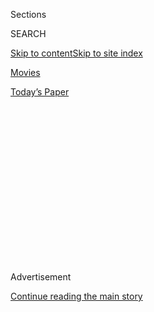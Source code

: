 <div id="app">

<div>

<div>

<div>

<div class="NYTAppHideMasthead css-1q2w90k e1suatyy0">

<div class="section css-ui9rw0 e1suatyy2">

<div class="css-eph4ug er09x8g0">

<div class="css-6n7j50">

</div>

<span class="css-1dv1kvn">Sections</span>

<div class="css-10488qs">

<span class="css-1dv1kvn">SEARCH</span>

</div>

[Skip to content](#site-content)[Skip to site
index](#site-index)

</div>

<div id="masthead-section-label" class="css-1wr3we4 eaxe0e00">

[Movies](https://www.nytimes3xbfgragh.onion/section/movies)

</div>

<div class="css-10698na e1huz5gh0">

</div>

</div>

<div id="masthead-bar-one" class="section hasLinks css-15hmgas e1csuq9d3">

<div class="css-uqyvli e1csuq9d0">

</div>

<div class="css-1uqjmks e1csuq9d1">

</div>

<div class="css-9e9ivx">

[](https://myaccount.nytimes3xbfgragh.onion/auth/login?response_type=cookie&client_id=vi)

</div>

<div class="css-1bvtpon e1csuq9d2">

[Today’s
Paper](https://www.nytimes3xbfgragh.onion/section/todayspaper)

</div>

</div>

</div>

</div>

<div data-aria-hidden="false">

<div id="site-content" data-role="main">

<div>

<div class="css-1aor85t" style="opacity:0.000000001;z-index:-1;visibility:hidden">

<div class="css-1hqnpie">

<div class="css-epjblv">

<span class="css-17xtcya">[Movies](/section/movies)</span><span class="css-x15j1o">|</span><span class="css-fwqvlz">It’s
Hard to Make Dignity Interesting. Chadwick Boseman Found a
Way.</span>

</div>

<div class="css-k008qs">

<div class="css-1iwv8en">

<span class="css-18z7m18"></span>

<div>

</div>

</div>

<span class="css-1n6z4y">https://nyti.ms/2QzBczt</span>

<div class="css-1705lsu">

<div class="css-4xjgmj">

<div class="css-4skfbu" data-role="toolbar" data-aria-label="Social Media Share buttons, Save button, and Comments Panel with current comment count" data-testid="share-tools">

  - 
  - 
  - 
  - 
    
    <div class="css-6n7j50">
    
    </div>

  - 
  - 

</div>

</div>

</div>

</div>

</div>

</div>

<div class="css-13pd83m">

</div>

<div id="top-wrapper" class="css-1sy8kpn">

<div id="top-slug" class="css-l9onyx">

Advertisement

</div>

[Continue reading the main
story](#after-top)

<div class="ad top-wrapper" style="text-align:center;height:100%;display:block;min-height:250px">

<div id="top" class="place-ad" data-position="top" data-size-key="top">

</div>

</div>

<div id="after-top">

</div>

</div>

<div>

<div id="sponsor-wrapper" class="css-1hyfx7x">

<div id="sponsor-slug" class="css-19vbshk">

Supported by

</div>

[Continue reading the main
story](#after-sponsor)

<div id="sponsor" class="ad sponsor-wrapper" style="text-align:center;height:100%;display:block">

</div>

<div id="after-sponsor">

</div>

</div>

<div class="css-186x18t">

an Appraisal

</div>

<div class="css-1vkm6nb ehdk2mb0">

# It’s Hard to Make Dignity Interesting. Chadwick Boseman Found a Way.

</div>

The actor, who died Friday at 43, exploded the parameters of what
biographical moviemaking ought to be.

<div class="css-79elbk" data-testid="photoviewer-wrapper">

<div class="css-z3e15g" data-testid="photoviewer-wrapper-hidden">

</div>

<div class="css-1a48zt4 ehw59r15" data-testid="photoviewer-children">

![<span class="css-16f3y1r e13ogyst0" data-aria-hidden="true">Chadwick
Boseman as James Brown in “Get On Up.” Our critic writes that the actor
“turned the friction of Brown’s personality into
fire.”</span><span class="css-cnj6d5 e1z0qqy90" itemprop="copyrightHolder"><span class="css-1ly73wi e1tej78p0">Credit...</span><span><span>Universal
Pictures</span></span></span>](https://static01.graylady3jvrrxbe.onion/images/2014/07/30/multimedia/getonup-anatomy/getonup-anatomy-articleLarge-v4.jpg?quality=75&auto=webp&disable=upscale)

</div>

</div>

<div class="css-18e8msd">

<div class="css-vp77d3 epjyd6m0">

<div class="css-hus3qt ey68jwv0" data-aria-hidden="true">

[![Wesley
Morris](https://static01.graylady3jvrrxbe.onion/images/2018/06/13/multimedia/author-wesley-morris/author-wesley-morris-thumbLarge.jpg
"Wesley Morris")](https://www.nytimes3xbfgragh.onion/by/wesley-morris)

</div>

<div class="css-1baulvz">

By [<span class="css-1baulvz last-byline" itemprop="name">Wesley
Morris</span>](https://www.nytimes3xbfgragh.onion/by/wesley-morris)

</div>

</div>

  - 
    
    <div class="css-ld3wwf e16638kd2">
    
    Published Aug. 29, 2020Updated Aug. 31,
    2020
    
    </div>

  - 
    
    <div class="css-4xjgmj">
    
    <div class="css-pvvomx" data-role="toolbar" data-aria-label="Social Media Share buttons, Save button, and Comments Panel with current comment count" data-testid="share-tools">
    
      - 
      - 
      - 
      - 
        
        <div class="css-6n7j50">
        
        </div>
    
      - 
      - 
    
    </div>
    
    </div>

</div>

<div class="css-mdjrty">

[Leer en
español](https://www.nytimes3xbfgragh.onion/es/2020/09/01/espanol/cultura/chadwick-boseman.html "Read in Spanish")

</div>

</div>

<div class="section meteredContent css-1r7ky0e" name="articleBody" itemprop="articleBody">

<div class="css-1fanzo5 StoryBodyCompanionColumn">

<div class="css-53u6y8">

The problem with dignity is that there’s not much an actor can do with
it. Not when he’s playing Jackie Robinson or Thurgood Marshall, not when
you’re the leader of a made-up African kingdom, like Wakanda.

For a performer, dignity can seem like an anchor or a void. What can he
show us of a baseball legend or a titan of jurisprudence that they
hadn’t previously revealed?

In playing dignity, Chadwick Boseman, [who died Friday, at just 43, of
colon
cancer](https://www.nytimes3xbfgragh.onion/2020/08/28/movies/chadwick-boseman-dead.html),
often seemed tasked to perform its burden. But there was always more to
him in these parts than heft. He pumped in plenty of its opposite:
lightness. In “Marshall,” instead of bearing down on the man’s owlish
brilliance, Boseman turned the concept of what’s actionable into
physical action. He was light, quick, smooth, chic. He sprinkled the
truth with herbs and spices.

</div>

</div>

<div>

</div>

<div class="css-1fanzo5 StoryBodyCompanionColumn">

<div class="css-53u6y8">

Amazingly, between his work as Robinson and Marshall, Boseman also
played the great American superstar James Brown in “Get On Up.” Had any
actor spent more time in such enormous shoes in so brief a span? ([The
Jackie Robinson
film](https://www.nytimes3xbfgragh.onion/2013/04/12/movies/42-with-chadwick-boseman-as-jackie-robinson.html),
“42,” came out in 2013; “Marshall” was four years later.) No one in the
movies comes to mind. Sidney Poitier maybe. But he went first and so had
to make his own shoes.

</div>

</div>

<div class="css-1fanzo5 StoryBodyCompanionColumn">

<div class="css-53u6y8">

I’ll confess to finding it odd that Boseman played these three roles so
quickly. It seemed at first like a joke on the movies’ ongoing obsession
with stories about exceptional Black Americans or like Hollywood was too
lazy to imagine anyone else inhabiting the exceptions. The truth is that
Boseman actually cornered a market with his inner elasticity and, at
least for me, exploded the parameters of what biographical moviemaking
ought to be. With him, “seems like” mattered more than “looks like.” It
was daring, and he didn’t even seem aware of the risks.

What can an actor show us when he doesn’t even look like the people he’s
playing? That always seemed peculiar, his resemblance to none of the
three men. But Chadwick Boseman had these eyes. They weren’t Robinson’s,
a young Marshall’s or Brown’s. In each case, Boseman’s eyes were too
large (and his frame, while we’re at it, was too small). But, my, their
sincerity and tenderness reached inside you. That’s what his eyes could
do with entire personas: get to their point and go beyond it.

During this “great man” stretch, Boseman’s idea ** of the legends he
embodied won out over verisimilitude. The movies themselves aren’t bold
enough to let him go too deep or get too dark — “42” is more about how
the Brooklyn Dodgers general manager Branch Rickey (Harrison Ford)
handled the team Robinson integrated. Nonetheless, Boseman made each man
sexy, contemplative, certain.

“Seems like” took him to some beguiling places in “Get On Up,” [that
James Brown
movie](https://grantland.com/features/guardians-of-the-galaxy-get-on-up-review/)
from 2014. He got Brown’s gunshot kinetics and percussive way with a
conversation, his allure and mercurial short fuse. An audience might
have had trouble harmonizing Brown’s contradictions — the libertine and
conservative urges, his tyranny, paranoia and generosity, that he loved
women and hit them. Boseman turned the friction of Brown’s personality
into fire. The movie’s unruliness, its kitchen-sink way with a life
story, its divergence from reality all probably would have overwhelmed a
regular actor. Boseman, it turns out, was far from a regular actor.

</div>

</div>

<div>

</div>

<div class="css-1fanzo5 StoryBodyCompanionColumn">

<div class="css-53u6y8">

The movie came and went that summer. What everybody missed was not only
one of the year’s best performances but a milestone for a tired genre.
Unlike [Joaquin
Phoenix](https://www.nytimes3xbfgragh.onion/2005/11/18/movies/the-man-in-black-on-stage-and-off.html)
(who played Johnny Cash) and, eventually, Rami Malek (Freddie Mercury)
and Renée Zellweger (Judy Garland), Boseman didn’t attempt to sing.
You’re hearing James Brown’s vocals. But Boseman obviates any editing
tricks. The camera gets right up close to him as, say, he stands
motionless — motionless for Brown, anyway — and belts “Try Me,” [a
cappella](https://www.youtube.com/watch?v=_OIcuozqEjo). Boseman was so
fluent in the curl of Brown’s tongue and the aperture of his mouth as it
sculpted and spat “I need you” and “I want you to stop my heart from
crying” and “heh\!” that the singer’s voice may as well have been the
actor’s.

The impact of Boseman’s lip-syncing differs from Marion Cotillard’s in
“La Vie en Rose” or Jamie Foxx’s in “Ray” because Boseman really does
look all wrong for the part — clothes, for instance, that hugged
late-career Brown hung from Boseman’s athletic body. Oral simulation
forged his pathway to credibility, not hair or makeup. What his
“Godfather of Soul” lacked in resemblance, he made up for in spiritual
zest.

Boseman’s career didn’t take off until he was well into his 30s. So a
heavy “what if” looms over his career, the bulk of which was spent, of
course, in the Marvel universe, where he thrived as T’Challa, king of
Wakanda, the country he defends as Black Panther. When T’Challa first
appears, in the first “Captain America” sequel, there’s a smolder to
Boseman that makes him the most compelling person in the movie for as
long he’s around, which wasn’t much, yet more than I would have
expected. But Marvel always has a plan, and the plan for Boseman was a
stand-alone “Black Panther” film. He was his trademark cocktail of
pensive and cool. The crown didn’t weigh on him. He played the part like
the movie star “Black Panther” would turn him into.

</div>

</div>

<div class="css-79elbk" data-testid="photoviewer-wrapper">

<div class="css-z3e15g" data-testid="photoviewer-wrapper-hidden">

</div>

<div class="css-1a48zt4 ehw59r15" data-testid="photoviewer-children">

![<span class="css-16f3y1r e13ogyst0" data-aria-hidden="true">Chadwick
Boseman in “Black Panther,” the film that made him a star. The exciting
mystery, our critic writes, was where Boseman would take his classiness
after
Wakanda.</span><span class="css-cnj6d5 e1z0qqy90" itemprop="copyrightHolder"><span class="css-1ly73wi e1tej78p0">Credit...</span><span>Matt
Kennedy/Marvel
Studios/Disney</span></span>](https://static01.graylady3jvrrxbe.onion/images/2019/02/07/arts/07carpetbagger-blackpanther/merlin_133340099_9a718148-7246-4bce-bb7c-878a2b4dda8d-articleLarge.jpg?quality=75&auto=webp&disable=upscale)

</div>

</div>

<div class="css-1fanzo5 StoryBodyCompanionColumn">

<div class="css-53u6y8">

A wonderful aspect of Boseman’s fame was how little he seemed to mind
having it wrapped up in that franchise. Whatever “Black Panther” means
to millions of people also meant something to him. He walked red carpets
in floor-length designer coats, embroidered suits, knightly capes and so
many bright, lickable patterns that the clothes became their own candy
shop. He did so, apparently — unimaginably — while also battling cancer.
In public, he crossed his arms across his chest the way they do in
Wakanda, as a salutation that doubles as a promise to endure. In 2018,
he hosted “Saturday Night Live” and, as T’Challa, hilariously vied for a
win against Shanice and Rashad in one of the show’s “Black Jeopardy\!”
segments. His categories included Grown Ass; Girl, Bye; and White
People.

</div>

</div>

<div class="css-1fanzo5 StoryBodyCompanionColumn">

<div class="css-53u6y8">

[At some point](https://www.youtube.com/watch?v=hzMzFGgmQOc), Shanice
picks the first category for $600 and gets the clue, “You send your
smartass child here ’cause she thinks she grown.” T’Challa chimes in,
speaking with Boseman’s lilting Wakandan pragmatism: “What is ‘to one of
our free universities where she can apply her intelligence and perhaps
one day become a great scientist.” His dignity is more than the game
needs. It’s asking the show to want more for itself. The comedy arises
from the tension between low expectation and high, between Kenan
Thompson’s exasperation, as the host, and Boseman’s blithe rectitude,
between regular folks and royalty.

The exciting mystery was always going to be where Boseman would take his
classiness in addition to Wakanda. He’d completed a [film
version](https://deadline.com/2020/08/netflix-delays-ma-raineys-black-bottom-virtual-preview-event-following-chadwick-boseman-death-1203026802/)
of August Wilson’s play “Ma Rainey’s Black Bottom,” for George C. Wolfe,
with Viola Davis. And though he might have been hesitant to try yet
another extraordinary American, he was good at it. Why stop at Thurgood
Marshall? Boseman’s solemnity and round, serious, searching eyes better
matched James Baldwin. That pairing might have been something —
Baldwin’s middle age meeting Boseman’s, the actor’s dexterous way with
dignity approaching the thinker’s never-ending demand that the country
respect the dignity of Black Americans.

His loose resemblance to Baldwin is secondary to what Boseman might have
done with Baldwin’s erudition and elocution. For Boseman was no
impersonator. He was in his way a historian — of other people’s
magnetism and volition. Excellence and leadership spoke to and sparked
him. They had to. No one approximates this much greatness without a
considerable reserve of greatness himself.

</div>

</div>

</div>

<div>

</div>

<div>

</div>

<div>

</div>

<div>

<div id="bottom-wrapper" class="css-1ede5it">

<div id="bottom-slug" class="css-l9onyx">

Advertisement

</div>

[Continue reading the main
story](#after-bottom)

<div id="bottom" class="ad bottom-wrapper" style="text-align:center;height:100%;display:block;min-height:90px">

</div>

<div id="after-bottom">

</div>

</div>

</div>

</div>

</div>

## Site Index

<div>

</div>

## Site Information Navigation

  - [© <span>2020</span> <span>The New York Times
    Company</span>](https://help.nytimes3xbfgragh.onion/hc/en-us/articles/115014792127-Copyright-notice)

<!-- end list -->

  - [NYTCo](https://www.nytco.com/)
  - [Contact
    Us](https://help.nytimes3xbfgragh.onion/hc/en-us/articles/115015385887-Contact-Us)
  - [Work with us](https://www.nytco.com/careers/)
  - [Advertise](https://nytmediakit.com/)
  - [T Brand Studio](http://www.tbrandstudio.com/)
  - [Your Ad
    Choices](https://www.nytimes3xbfgragh.onion/privacy/cookie-policy#how-do-i-manage-trackers)
  - [Privacy](https://www.nytimes3xbfgragh.onion/privacy)
  - [Terms of
    Service](https://help.nytimes3xbfgragh.onion/hc/en-us/articles/115014893428-Terms-of-service)
  - [Terms of
    Sale](https://help.nytimes3xbfgragh.onion/hc/en-us/articles/115014893968-Terms-of-sale)
  - [Site
    Map](https://spiderbites.nytimes3xbfgragh.onion)
  - [Help](https://help.nytimes3xbfgragh.onion/hc/en-us)
  - [Subscriptions](https://www.nytimes3xbfgragh.onion/subscription?campaignId=37WXW)

</div>

</div>

</div>

</div>
